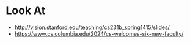 # Look At
- http://vision.stanford.edu/teaching/cs231b_spring1415/slides/
- https://www.cs.columbia.edu/2024/cs-welcomes-six-new-faculty/
